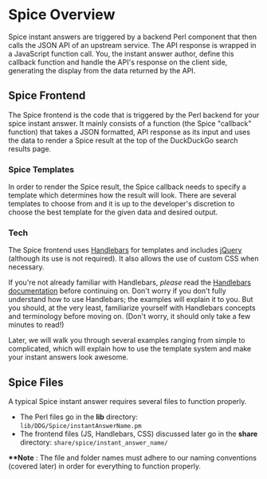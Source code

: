 # Spice Overview

Spice instant answers are triggered by a backend Perl component that then calls the JSON API of an upstream service. The API response is wrapped in a JavaScript function call. You, the instant answer author, define this callback function and handle the API's response on the client side, generating the display from the data returned by the API.

## Spice Frontend

The Spice frontend is the code that is triggered by the Perl backend for your spice instant answer. It mainly consists of a function (the Spice "callback" function) that takes a JSON formatted, API response as its input and uses the data to render a Spice result at the top of the DuckDuckGo search results page.

### Spice Templates

In order to render the Spice result, the Spice callback needs to specify a template which determines how the result will look. There are several templates to choose from and it is up to the developer's discretion to choose the best template for the given data and desired output.

### Tech

The Spice frontend uses [Handlebars](http://handlebarsjs.com) for templates and includes [jQuery](https://jquery.org) (although its use is not required). It also allows the use of custom CSS when necessary.

If you're not already familiar with Handlebars, *please* read the [Handlebars documentation](http://handlebarsjs.com) before continuing on. Don't worry if you don't fully understand how to use Handlebars; the examples will explain it to you. But you should, at the very least, familiarize yourself with Handlebars concepts and terminology before moving on. (Don't worry, it should only take a few minutes to read!)

Later, we will walk you through several examples ranging from simple to complicated, which will explain how to use the template system and make your instant answers look awesome.

## Spice Files

A typical Spice instant answer requires several files to function properly.
- The Perl files go in the **lib** directory: `lib/DDG/Spice/instantAnswerName.pm`
- The frontend files (JS, Handlebars, CSS) discussed later go in the **share** directory: `share/spice/instant_answer_name/`

**\*\*Note** : The file and folder names must adhere to our naming conventions (covered later) in order for everything to function properly.
